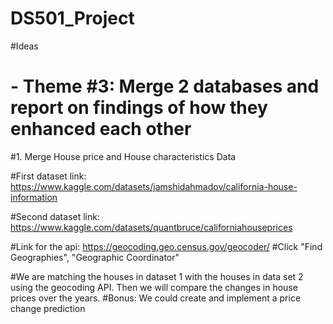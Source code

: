 # DS501_Project

#Ideas
# - Theme #3: Merge 2 databases and report on findings of how they enhanced each other
#1. Merge House price and House characteristics Data

#First dataset link: https://www.kaggle.com/datasets/jamshidahmadov/california-house-information

#Second dataset link: https://www.kaggle.com/datasets/quantbruce/californiahouseprices

#Link for the api: https://geocoding.geo.census.gov/geocoder/
#Click "Find Geographies", "Geographic Coordinator"

#We are matching the houses in dataset 1 with the houses in data set 2 using the geocoding API. Then we will compare the changes in house prices over the years.
#Bonus: We could create and implement a price change prediction
